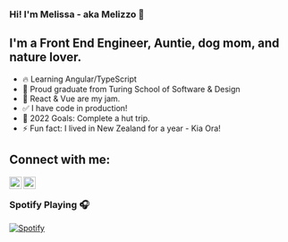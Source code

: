 ### Hi!  I'm Melissa - aka Melizzo :wave:

## I'm a Front End Engineer, Auntie, dog mom, and nature lover.  
  - :fire: Learning Angular/TypeScript
  - :school: Proud graduate from Turing School of Software & Design
  - :seedling: React & Vue are my jam. 
  - :white_check_mark: I have code in production!  
  - 🥅 2022 Goals: Complete a hut trip. 
  - :zap: Fun fact: I lived in New Zealand for a year - Kia Ora!

## Connect with me: 

[<img align="left" alt="Twitter" width="22px" src="https://cdn.jsdelivr.net/npm/simple-icons@v3/icons/twitter.svg" />][twitter]
[<img align="left" alt="LinkedIn" width="22px" src="https://cdn.jsdelivr.net/npm/simple-icons@v3/icons/linkedin.svg" />][linkedin]

<br />

### Spotify Playing 🎧

[![Spotify](https://novatorem.vercel.app/api/spotify)](https://open.spotify.com/user/melizzo)


[twitter]: https://twitter.com/Melizzo_
[linkedin]: https://www.linkedin.com/in/melissavankempen/
